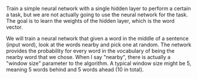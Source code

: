 Train a simple neural network with a single hidden layer to perform a certain a task, but we are not actually going to use the neural network for the task. The goal is to learn the weights of the hidden layer, which is the word vector.

We will train a neural network that given a word in the middle of a sentence (input word), look at the words nearby and pick one at random. The network provides the probability for every word in the vocabulary of being the nearby word that we chose. When I say "nearby", there is actually a "window size" parameter to the algorithm. A typical window size might be 5, meaning 5 words behind and 5 words ahead (10 in total).

